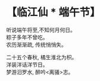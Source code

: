  
# 【临江仙 * 端午节】

听说端午将至,不知何月何日。  
粽子多年不曾吃。  
农历渐渐疏, 传统悄悄失。

二十五个春秋, 橘生淮北为枳。  
洋装洋话洋节日。  
梦游汨罗水, 醉吟<离骚>志。
